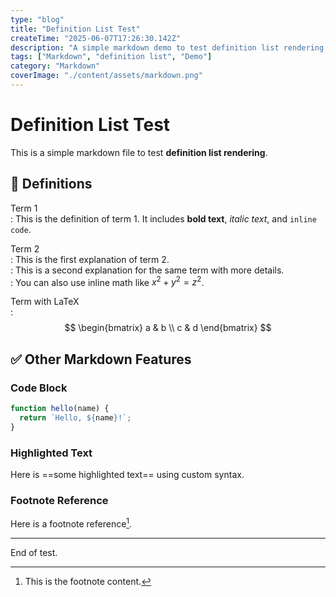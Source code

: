```yaml
---
type: "blog"
title: "Definition List Test"
createTime: "2025-06-07T17:26:30.142Z"
description: "A simple markdown demo to test definition list rendering."
tags: ["Markdown", "definition list", "Demo"]
category: "Markdown"
coverImage: "./content/assets/markdown.png"
---
```


# Definition List Test

This is a simple markdown file to test **definition list rendering**.

## 📘 Definitions

Term 1  
: This is the definition of term 1. It includes **bold text**, *italic text*, and `inline code`.

Term 2  
: This is the first explanation of term 2.  
: This is a second explanation for the same term with more details.  
: You can also use inline math like $x^2 + y^2 = z^2$.

Term with LaTeX  
: $$
\begin{bmatrix}  
a & b \\  
c & d  
\end{bmatrix}  
$$

## ✅ Other Markdown Features

### Code Block

```js
function hello(name) {
  return `Hello, ${name}!`;
}
```

### Highlighted Text

Here is ==some highlighted text== using custom syntax.

### Footnote Reference

Here is a footnote reference[^1].

[^1]: This is the footnote content.

---

End of test.
